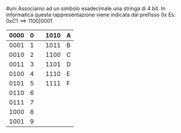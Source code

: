 #uni 
Associamo ad un simbolo esadecimale una stringa di 4 bit.
In informatica questa rappresentazione viene indicata dal prefisso $0x$
Es:
$0xC1 \implies 1100 | 0001$ 

| 0000 | 0   |     | 1010 | A   |
| ---- | --- | --- | ---- | --- |
| 0001 | 1   |     | 1011 | B   |
| 0010 | 2   |     | 1100 | C   |
| 0011 | 3   |     | 1101 | D   |
| 0100 | 4   |     | 1110 | E   |
| 0101 | 5   |     | 1111 | F   |
| 0110 | 6   |     |      |     |
| 0111 | 7   |     |      |     |
| 1000 | 8   |     |      |     |
| 1001 | 9   |     |      |     |
